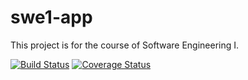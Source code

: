 # swe1-app

This project is for the course of Software Engineering I.

[![Build Status](https://travis-ci.org/snehalkenjale/swe1-app.svg?branch=master)](https://travis-ci.org/snehalkenjale/swe1-app) [![Coverage Status](https://coveralls.io/repos/github/snehalkenjale/swe1-app/badge.svg?branch=master)](https://coveralls.io/github/snehalkenjale/swe1-app?branch=master)